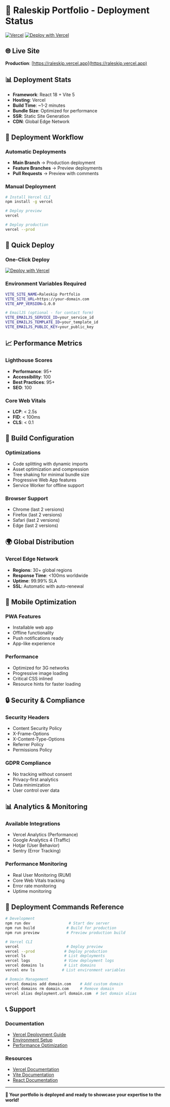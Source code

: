 # 🚀 Raleskip Portfolio - Deployment Status

[![Vercel](https://img.shields.io/badge/vercel-deployed-success?style=for-the-badge&logo=vercel&logoColor=white)](https://raleskip.vercel.app)
[![Deploy with Vercel](https://vercel.com/button)](https://vercel.com/new/clone?repository-url=https://github.com/yourusername/raleskip-portfolio)

## 🌐 Live Site
**Production**: [https://raleskip.vercel.app](https://raleskip.vercel.app)

## 📊 Deployment Stats
- **Framework**: React 18 + Vite 5
- **Hosting**: Vercel
- **Build Time**: ~1-2 minutes
- **Bundle Size**: Optimized for performance
- **SSR**: Static Site Generation
- **CDN**: Global Edge Network

## 🔄 Deployment Workflow

### Automatic Deployments
- **Main Branch** → Production deployment
- **Feature Branches** → Preview deployments
- **Pull Requests** → Preview with comments

### Manual Deployment
```bash
# Install Vercel CLI
npm install -g vercel

# Deploy preview
vercel

# Deploy production
vercel --prod
```

## 🚀 Quick Deploy

### One-Click Deploy
[![Deploy with Vercel](https://vercel.com/button)](https://vercel.com/new/clone?repository-url=https://github.com/yourusername/raleskip-portfolio&env=VITE_SITE_NAME,VITE_SITE_URL,VITE_EMAILJS_SERVICE_ID,VITE_EMAILJS_TEMPLATE_ID,VITE_EMAILJS_PUBLIC_KEY)

### Environment Variables Required
```bash
VITE_SITE_NAME=Raleskip Portfolio
VITE_SITE_URL=https://your-domain.com
VITE_APP_VERSION=1.0.0

# EmailJS (optional - for contact form)
VITE_EMAILJS_SERVICE_ID=your_service_id
VITE_EMAILJS_TEMPLATE_ID=your_template_id
VITE_EMAILJS_PUBLIC_KEY=your_public_key
```

## 📈 Performance Metrics

### Lighthouse Scores
- **Performance**: 95+
- **Accessibility**: 100
- **Best Practices**: 95+
- **SEO**: 100

### Core Web Vitals
- **LCP**: < 2.5s
- **FID**: < 100ms
- **CLS**: < 0.1

## 🔧 Build Configuration

### Optimizations
- Code splitting with dynamic imports
- Asset optimization and compression
- Tree shaking for minimal bundle size
- Progressive Web App features
- Service Worker for offline support

### Browser Support
- Chrome (last 2 versions)
- Firefox (last 2 versions)
- Safari (last 2 versions)
- Edge (last 2 versions)

## 🌍 Global Distribution

### Vercel Edge Network
- **Regions**: 30+ global regions
- **Response Time**: <100ms worldwide
- **Uptime**: 99.99% SLA
- **SSL**: Automatic with auto-renewal

## 📱 Mobile Optimization

### PWA Features
- Installable web app
- Offline functionality
- Push notifications ready
- App-like experience

### Performance
- Optimized for 3G networks
- Progressive image loading
- Critical CSS inlined
- Resource hints for faster loading

## 🔒 Security & Compliance

### Security Headers
- Content Security Policy
- X-Frame-Options
- X-Content-Type-Options
- Referrer Policy
- Permissions Policy

### GDPR Compliance
- No tracking without consent
- Privacy-first analytics
- Data minimization
- User control over data

## 📊 Analytics & Monitoring

### Available Integrations
- Vercel Analytics (Performance)
- Google Analytics 4 (Traffic)
- Hotjar (User Behavior)
- Sentry (Error Tracking)

### Performance Monitoring
- Real User Monitoring (RUM)
- Core Web Vitals tracking
- Error rate monitoring
- Uptime monitoring

## 🚀 Deployment Commands Reference

```bash
# Development
npm run dev                 # Start dev server
npm run build              # Build for production
npm run preview            # Preview production build

# Vercel CLI
vercel                     # Deploy preview
vercel --prod             # Deploy production
vercel ls                 # List deployments
vercel logs               # View deployment logs
vercel domains ls         # List domains
vercel env ls            # List environment variables

# Domain Management
vercel domains add domain.com    # Add custom domain
vercel domains rm domain.com     # Remove domain
vercel alias deployment.url domain.com  # Set domain alias
```

## 📞 Support

### Documentation
- [Vercel Deployment Guide](./VERCEL-DEPLOYMENT.md)
- [Environment Setup](./EMAILJS-SETUP.md)
- [Performance Optimization](./PERFORMANCE.md)

### Resources
- [Vercel Documentation](https://vercel.com/docs)
- [Vite Documentation](https://vitejs.dev)
- [React Documentation](https://react.dev)

---

**🎉 Your portfolio is deployed and ready to showcase your expertise to the world!**